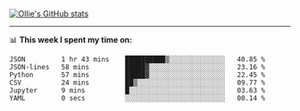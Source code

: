 <!--
**icedpanda/icedpanda** is a ✨ _special_ ✨ repository because its `README.md` (this file) appears on your GitHub profile.

Here are some ideas to get you started:

- 🔭 I’m currently working on ...
- 🌱 I’m currently learning ...
- 👯 I’m looking to collaborate on ...
- 🤔 I’m looking for help with ...
- 💬 Ask me about ...
- 📫 How to reach me: ...
- 😄 Pronouns: ...
- ⚡ Fun fact: ...
-->
[![Ollie's GitHub stats](https://github-readme-stats-icedpanda.vercel.app/api?username=icedpanda&count_private=true&show_icons=true)](https://github.com/icedpanda)

---
📊 **This week I spent my time on:**
<!--START_SECTION:waka-->

```text
JSON         1 hr 43 mins    ██████████▒░░░░░░░░░░░░░░   40.85 %
JSON-lines   58 mins         █████▓░░░░░░░░░░░░░░░░░░░   23.16 %
Python       57 mins         █████▓░░░░░░░░░░░░░░░░░░░   22.45 %
CSV          24 mins         ██▒░░░░░░░░░░░░░░░░░░░░░░   09.77 %
Jupyter      9 mins          █░░░░░░░░░░░░░░░░░░░░░░░░   03.63 %
YAML         0 secs          ░░░░░░░░░░░░░░░░░░░░░░░░░   00.14 %
```

<!--END_SECTION:waka-->
